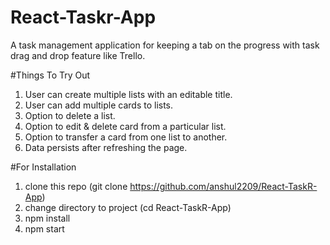 # React-Taskr-App  
A task management application for keeping a tab on the progress with task drag and drop feature like Trello.  

#Things To Try Out  
  
1) User can create multiple lists with an editable title.  
2) User can add multiple cards to lists.  
3) Option to delete a list.  
4) Option to edit & delete card from a particular list.  
5) Option to transfer a card from one list to another.  
6) Data persists after refreshing the page.  

#For Installation   
1) clone this repo  (git clone https://github.com/anshul2209/React-TaskR-App)   
2) change directory to project (cd React-TaskR-App)  
3) npm install  
4) npm start   

